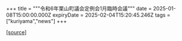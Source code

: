 +++
title = """令和6年栗山町議会定例会1月臨時会議"""
date = 2025-01-08T15:00:00.000Z
expiryDate = 2025-02-04T15:20:45.246Z
tags = ["kuriyama","news"]
+++


[[source]](https://www.town.kuriyama.hokkaido.jp/site/gikai/29930.html)
